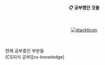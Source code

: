 <div align="center"> 

  
####  :clipboard: 공부했던 것들
  
 <br/>
  


[![stackticon](https://firebasestorage.googleapis.com/v0/b/stackticon-81399.appspot.com/o/images%2F1687140473251?alt=media&token=956bddc3-d1b3-4d44-a597-3099b5fc8c22)](https://github.com/msdio/stackticon)
</div>
 
   <br/>
   <br/>
 
<div align="letf">
  현재 공부중인 부분들 


</div>
[CS지식 공부][cs-knowledge]

[cs-knowledge]: https://github.com/essaysir/essaysir/tree/CS-%EC%8A%A4%ED%84%B0%EB%94%94
